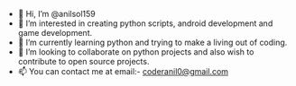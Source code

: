 - 👋 Hi, I’m @anilsol159
- 👀 I’m interested in creating python scripts, android development and game development.
- 🌱 I’m currently learning python and trying to make a living out of coding.
- 💞️ I’m looking to collaborate on python projects and also wish to contribute to open source projects.
- 📫 You can contact me at email:- coderanil0@gmail.com

<!---
anilsol159/anilsol159 is a ✨ special ✨ repository because its `README.md` (this file) appears on your GitHub profile.
You can click the Preview link to take a look at your changes.
--->
